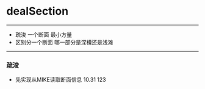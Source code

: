 # dealSection
------------------------------
- 疏浚 一个断面 最小方量
- 区别分一个断面 哪一部分是深槽还是浅滩

---------------------------------------------
### 疏浚
- 先实现从MIKE读取断面信息 10.31 123